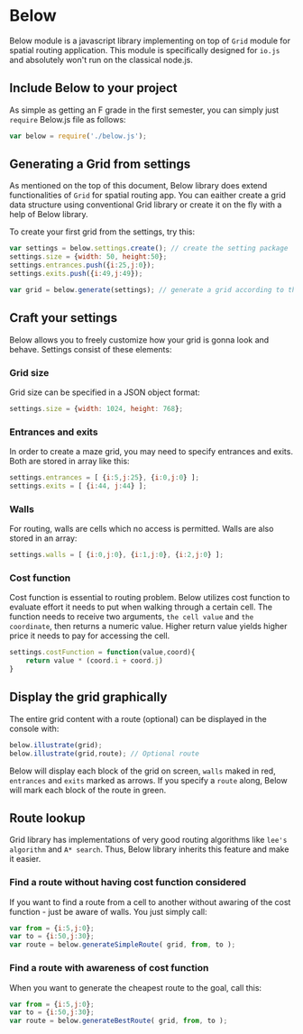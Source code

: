# Below 

Below module is a javascript library implementing on top of `Grid` module for spatial routing application. This module is specifically designed for `io.js` and absolutely won't run on the classical node.js.

## Include Below to your project
As simple as getting an F grade in the first semester, you can simply just `require` Below.js file as follows:

```javascript
var below = require('./below.js');
```

## Generating a Grid from settings
As mentioned on the top of this document, Below library does extend functionalities of `Grid` for spatial routing app. You can eaither create a grid data structure using conventional Grid library or create it on the fly with a help of Below library.

To create your first grid from the settings, try this:
```javascript
var settings = below.settings.create(); // create the setting package
settings.size = {width: 50, height:50};
settings.entrances.push({i:25,j:0});
settings.exits.push({i:49,j:49});

var grid = below.generate(settings); // generate a grid according to the settings
```

## Craft your settings
Below allows you to freely customize how your grid is gonna look and behave. Settings consist of these elements:

### Grid size
Grid size can be specified in a JSON object format:
```javascript
settings.size = {width: 1024, height: 768};
```

### Entrances and exits
In order to create a maze grid, you may need to specify entrances and exits. Both are stored in array like this:
```javascript
settings.entrances = [ {i:5,j:25}, {i:0,j:0} ];
settings.exits = [ {i:44, j:44} ];
```

### Walls
For routing, walls are cells which no access is permitted. Walls are also stored in an array:
```javascript
settings.walls = [ {i:0,j:0}, {i:1,j:0}, {i:2,j:0} ];
```

### Cost function
Cost function is essential to routing problem. Below utilizes cost function to evaluate effort it needs to put when walking through a certain cell. The function needs to receive two arguments, `the cell value` and `the coordinate`, then returns a numeric value. Higher return value yields higher price it needs to pay for accessing the cell.
```javascript
settings.costFunction = function(value,coord){
	return value * (coord.i + coord.j)
}
```

## Display the grid graphically
The entire grid content with a route (optional) can be displayed in the console with:
```javascript
below.illustrate(grid); 
below.illustrate(grid,route); // Optional route
```

Below will display each block of the grid on screen, `walls` maked in red, `entrances` and `exits` marked as arrows. If you specify a `route` along, Below will mark each block of the route in green.

## Route lookup
Grid library has implementations of very good routing algorithms like `lee's algorithm` and `A* search`. Thus, Below library inherits this feature and make it easier.

### Find a route without having cost function considered
If you want to find a route from a cell to another without awaring of the cost function - just be aware of walls. You just simply call:
```javascript
var from = {i:5,j:0};
var to = {i:50,j:30};
var route = below.generateSimpleRoute( grid, from, to );
```

### Find a route with awareness of cost function
When you want to generate the cheapest route to the goal, call this:
```javascript
var from = {i:5,j:0};
var to = {i:50,j:30};
var route = below.generateBestRoute( grid, from, to );
```








